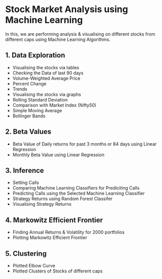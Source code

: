 # __Stock Market Analysis using Machine Learning__
In this, we are performing analysis & visualising on different stocks from different caps using Machine Learning Algorithms.

## 1. __Data Exploration__
  - Visualising the stocks via tables
  - Checking the Data of last 90 days
  - Volume-Weighted Average Price
  - Percent Change
  - Trends
  - Visualising the stocks via graphs
  - Rolling Standard Deviation
  - Comparison with Market Index (Nifty50)
  - Simple Moving Average
  - Bollinger Bands

## 2. __Beta Values__
  - Beta Value of Daily returns for past 3 months or 84 days using Linear Regression
  - Monthly Beta Value using Linear Regression

## 3. __Inference__
  - Setting Calls
  - Comparing Machine Learning Classifiers for Prediciting Calls
  - Predicting Calls using the Selected Machine Learning Classifier
  - Strategy Returns using Random Forest Classifer
  - Visualising Strategy Returns

## 4. __Markowitz Efficient Frontier__
  - Finding Annual Returns & Volatility for 2000 portfolios
  - Plotting Markowitz Efficient Frontier

## 5. __Clustering__
  - Plotted Elbow Curve 
  - Plotted Clusters of Stocks of different caps
